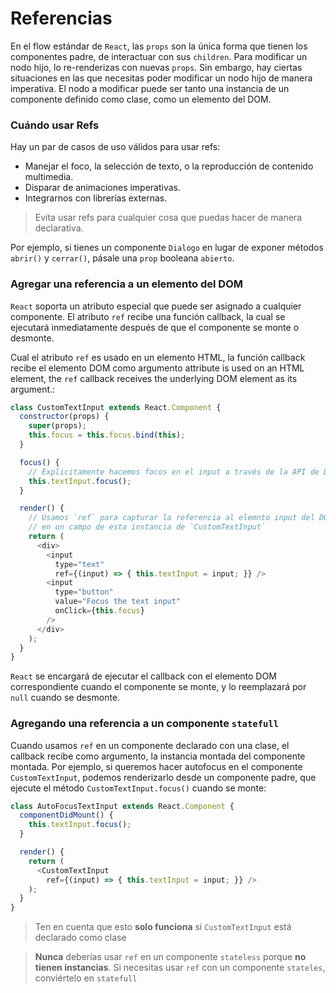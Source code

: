 # Referencias

En el flow estándar de `React`, las `props` son la única forma que tienen los componentes padre, de interactuar con sus `children`. Para modificar un nodo hijo, lo re-renderizas con nuevas `props`. Sin embargo, hay ciertas situaciones en las que necesitas poder modificar un nodo hijo de manera imperativa. El nodo a modificar puede ser tanto una instancia de un componente definido como clase, como un elemento del DOM.

### Cuándo usar Refs

Hay un par de casos de uso válidos para usar refs:

* Manejar el foco, la selección de texto, o la reproducción de contenido multimedia.
* Disparar de animaciones imperativas.
* Integrarnos con librerías externas.

> Evita usar refs para cualquier cosa que puedas hacer de manera declarativa.

Por ejemplo, si tienes un componente `Dialogo` en lugar de exponer métodos `abrir()` y `cerrar()`, pásale una `prop` booleana `abierto`.

### Agregar una referencia a un elemento del DOM

`React` soporta un atributo especial que puede ser asignado a cualquier componente. El atributo `ref` recibe una función callback, la cual se ejecutará inmediatamente después de que el componente se monte o desmonte.

Cual el atributo `ref` es usado en un elemento HTML, la función callback recibe el elemento DOM como argumento attribute is used on an HTML element, the `ref` callback receives the underlying DOM element as its argument.:

```javascript
class CustomTextInput extends React.Component {
  constructor(props) {
    super(props);
    this.focus = this.focus.bind(this);
  }

  focus() {
    // Explicitamente hacemos focos en el input a través de la API de DOM
    this.textInput.focus();
  }

  render() {
    // Usamos `ref` para capturar la referencia al elemnto input del DOM
    // en un campo de esta instancia de `CustomTextInput`
    return (
      <div>
        <input
          type="text"
          ref={(input) => { this.textInput = input; }} />
        <input
          type="button"
          value="Focus the text input"
          onClick={this.focus}
        />
      </div>
    );
  }
}
```

`React` se encargará de ejecutar el callback con el elemento DOM correspondiente cuando el componente se monte, y lo reemplazará por `null` cuando se desmonte.


### Agregando una referencia a un componente `statefull`

Cuando usamos `ref` en un componente declarado con una clase, el callback recibe como argumento, la instancia montada del componente montada. Por ejemplo, si queremos hacer autofocus en el componente `CustomTextInput`, podemos renderizarlo desde un componente padre, que ejecute el método `CustomTextInput.focus()` cuando se monte:

```javascript
class AutoFocusTextInput extends React.Component {
  componentDidMount() {
    this.textInput.focus();
  }

  render() {
    return (
      <CustomTextInput
        ref={(input) => { this.textInput = input; }} />
    );
  }
}
```

> Ten en cuenta que esto **solo funciona** si `CustomTextInput` está declarado como clase

> **Nunca** deberías usar `ref` en un componente `stateless` porque **no tienen instancias**. Si necesitas usar `ref` con un componente `stateles`, conviértelo en `statefull`
